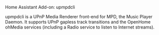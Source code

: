 
Home Assistant Add-on: upmpdcli

upmpdcli is a UPnP Media Renderer front-end for MPD, the Music Player Daemon.
It supports UPnP gapless track transitions and the OpenHome ohMedia services (including a Radio service to listen to Internet streams).